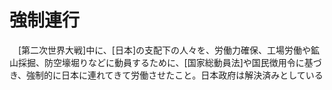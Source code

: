 # 強制連行
　[第二次世界大戦]中に、[日本]の支配下の人々を、労働力確保、工場労働や鉱山採掘、防空壕堀りなどに動員するために、[国家総動員法]や国民徴用令に基づき、強制的に日本に連れてきて労働させたこと。日本政府は解決済みとしている
